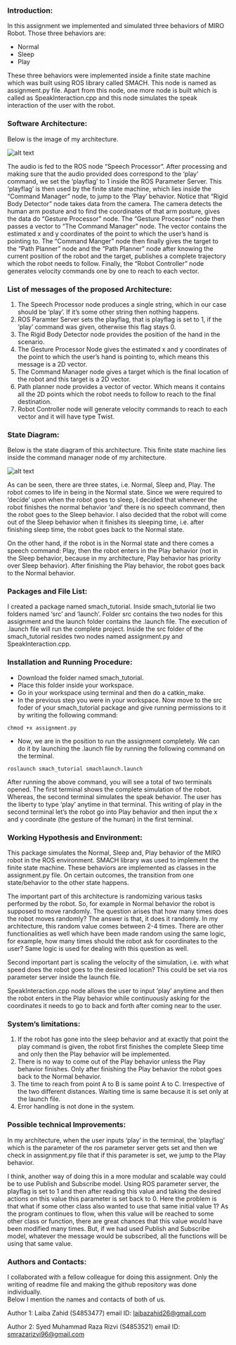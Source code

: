 
### Introduction: 

In this assignment we implemented and simulated three behaviors of MIRO Robot. Those three behaviors are:

* Normal 
* Sleep  
* Play  

These three behaviors were implemented inside a finite state machine which was built using ROS library called SMACH. This node is named as assignment.py file. Apart from this node, one more node is built which is called as SpeakInteraction.cpp and this node simulates the speak interaction of the user with the robot. 

### Software Architecture:

Below is the image of my architecture. 

![alt text](https://github.com/laibazahid26/exp_rob_assignment_1/blob/master/architecture.png?raw=true)


The audio is fed to the ROS node “Speech Processor”. After processing and making sure that the audio provided does correspond to the ‘play’ command, we set the ‘playflag’ to 1 inside the ROS Parameter Server. This ‘playflag’ is then used by the finite state machine, which lies inside the “Command Manager” node, to jump to the ‘Play’ behavior. Notice that “Rigid Body Detector” node takes data from the camera. The camera detects the human arm posture and to find the coordinates of that arm posture, gives the data do “Gesture Processor” node.  The “Gesture Processor” node then passes a vector to “The Command Manager” node. The vector contains the estimated x and y coordinates of the point to which the user’s hand is pointing to.  The “Command Manger” node then finally gives the target to the “Path Planner” node and the “Path Planner” node after knowing the current position of the robot and the target, publishes a complete trajectory which the robot needs to follow. Finally, the “Robot Controller” node generates velocity commands one by one to reach to each vector.  

### List of messages of the proposed Architecture:

1) The Speech Processor node produces a single string, which in our case should be ‘play’. If it’s some other string then nothing happens. 
2) ROS Paramter Server sets the playflag, that is playflag is set to 1, if the ‘play’ command was given, otherwise this flag stays 0.
3) The Rigid Body Detector node provides the position of the hand in the scenario.  
4) The Gesture Processor Node gives the estimated x and y coordinates of the point to which the user’s hand is pointing to, which means this message is a 2D vector.
5) The Command Manager node gives a target which is the final location of the robot and this target is a 2D vector.
6) Path planner node provides a vector of vector. Which means it contains all the 2D points which the robot needs to follow to reach to the final destination. 
7) Robot Controller node will generate velocity commands to reach to each vector and it will have type Twist. 

### State Diagram:

Below is the state diagram of this architecture. This finite state machine lies inside the command manager node of my architecture.

 ![alt text](https://github.com/laibazahid26/exp_rob_assignment_1/blob/master/finite%20state%20machine.png?raw=true)

As can be seen, there are three states, i.e. Normal, Sleep and, Play. The robot comes to life in being in the Normal state. Since we were required to ‘decide’ upon when the robot goes to sleep, I decided that  whenever the robot finishes the normal behavior ‘and’ there is no speech command, then the robot goes to the Sleep behavior. I also decided that the robot will come out of the Sleep behavior when it finishes its sleeping time, i.e. after finishing sleep time, the robot goes back to the Normal state. 

On the other hand, if the robot is in the Normal state and there comes a speech command: Play, then the robot enters in the Play behavior (not in the Sleep behavior, because in my architecture, Play behavior has priority over Sleep behavior). After finishing the Play behavior, the robot goes back to the Normal behavior. 

### Packages and File List:
I created a package named smach_tutorial. Inside smach_tutorial lie two folders named ‘src’ and ‘launch’. Folder src contains the two nodes for this assignment and the launch folder contains the .launch file. The execution of .launch file will run the complete project. Inside the src folder of the smach_tutorial resides two nodes named assignment.py and SpeakInteraction.cpp. 

### Installation and Running Procedure:

* Download the folder named smach_tutorial. 
* Place this folder inside your workspace. 
* Go in your workspace using terminal and then do a catkin_make.
* In the previous step you were in your workspace. Now move to the src foder of your smach_tutorial package and give running permissions to it by writing the following command:

 `chmod +x assignment.py`

* Now, we are in the position to run the assignment completely. We can do it by launching the .launch file by running the following command on the terminal. 

 `roslaunch smach_tutorial smachlaunch.launch` 

After running the above command, you will see a total of two terminals opened. The first terminal shows the complete simulation of the robot. Whereas, the second terminal simulates the speak behavior.  The user has the liberty to type ‘play’ anytime in that terminal. This writing of play in the second terminal let’s the robot go into Play behavior and then input the x and y coordinate (the gesture of the human) in the first terminal. 

### Working Hypothesis and Environment: 

This package simulates the Normal, Sleep and, Play behavior of the MIRO robot in the ROS environment. SMACH library was used to implement the finite state machine. These behaviors are implemented as classes in the assignment.py file. On certain outcomes, the transition from one state/behavior to the other state happens.  

The important part of this architecture is randomizing various tasks performed by the robot. So, for example in Normal behavior the robot is supposed to move randomly. The question arises that how many times does the robot moves randomly? The answer is that, it does it randomly. In my architecture, this random value comes between 2-4 times. There are other functionalities as well which have been made random using the same logic, for example, how many times should the robot ask for coordinates to the user? Same logic is used for dealing with this question as well. 

Second important part is scaling the velocity of the simulation, i.e. with what speed does the robot goes to the desired location? This could be set via ros parameter server inside the launch file.   

SpeakInteraction.cpp node allows the user to input ‘play’ anytime and then the robot enters in the Play behavior while continuously asking for the coordinates it needs to go to back and forth after coming near to the user.

### System’s limitations:

1. If the robot has gone into the sleep behavior and at exactly that point the play command is given, the robot first finishes the complete Sleep time and only then the Play behavior will be implemented. 
2. There is no way to come out of the Play behavior unless the Play behavior finishes. Only after finishing the Play behavior the robot goes back to the Normal behavior. 
3. The time to reach from point A to B is same point A to C. Irrespective of the two different distances. Waiting time is same because it is set only at the launch file. 
4. Error handling is not done in the system.

### Possible technical Improvements:

In my architecture, when the user inputs ‘play’ in the terminal, the ‘playflag’ which is the parameter of the ros parameter server gets set and then we check in assignment.py file that if this parameter is set, we jump to the Play behavior. 

I think, another way of doing this in a more modular and scalable way could be to use Publish and Subscribe model. Using ROS parameter server, the playflag is set to 1 and then after reading this value and taking the desired actions on this value this parameter is set back to 0. Here the problem is that what if some other class also wanted to use that same initial value 1? As the program continues to flow, when this value will be reached to some other class or function, there are great chances that this value would have been modified many times. But, if we had used Publish and Subscribe model, whatever the message would be subscribed, all the functions will be using that same value.   

### Authors and Contacts:

I collaborated with a fellow colleague for doing this assignment. Only the writing of readme file and making the github repository was done individually.  
Below I mention the names and contacts of both of us. 

Author 1: Laiba Zahid (S4853477)
email ID: laibazahid26@gmail.com

Author 2: Syed Muhammad Raza Rizvi (S4853521)
email ID: smrazarizvi96@gmail.com


  


  
